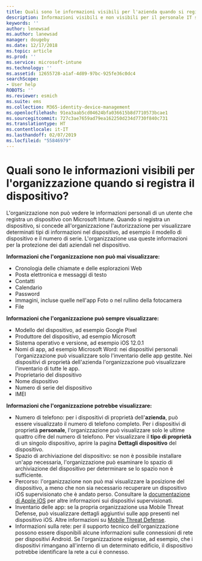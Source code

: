 ```yaml
---
title: Quali sono le informazioni visibili per l'azienda quando si registra il dispositivo?
description: Informazioni visibili e non visibili per il personale IT sul dispositivo gestito.
keywords: ''
author: lenewsad
ms.author: lanewsad
manager: dougeby
ms.date: 12/17/2018
ms.topic: article
ms.prod: ''
ms.service: microsoft-intune
ms.technology: ''
ms.assetid: 12655728-a1af-4d89-97bc-925fe36c0dc4
searchScope:
- User help
ROBOTS: ''
ms.reviewer: esmich
ms.suite: ems
ms.collection: M365-identity-device-management
ms.openlocfilehash: 91ea3aab5cd04624bfa036615b8d7710573bcae1
ms.sourcegitcommit: 727c3ae7659ad79ea162250d234d7730f840c731
ms.translationtype: HT
ms.contentlocale: it-IT
ms.lasthandoff: 02/07/2019
ms.locfileid: "55846979"
---
```

# <a name="what-information-can-my-organization-see-when-i-enroll-my-device"></a>Quali sono le informazioni visibili per l'organizzazione quando si registra il dispositivo?

L'organizzazione non può vedere le informazioni personali di un utente che registra un dispositivo con Microsoft Intune. Quando si registra un dispositivo, si concede all'organizzazione l'autorizzazione per visualizzare determinati tipi di informazioni nel dispositivo, ad esempio il modello di dispositivo e il numero di serie. L'organizzazione usa queste informazioni per la protezione dei dati aziendali nel dispositivo.

**Informazioni che l'organizzazione non può mai visualizzare:**

- Cronologia delle chiamate e delle esplorazioni Web
- Posta elettronica e messaggi di testo
- Contatti
- Calendario
-   Password
- Immagini, incluse quelle nell'app Foto o nel rullino della fotocamera
- File

**Informazioni che l'organizzazione può sempre visualizzare:**

- Modello del dispositivo, ad esempio Google Pixel
- Produttore del dispositivo, ad esempio Microsoft
- Sistema operativo e versione, ad esempio iOS 12.0.1
- Nomi di app, ad esempio Microsoft Word: nei dispositivi personali l'organizzazione può visualizzare solo l'inventario delle app gestite. Nei dispositivi di proprietà dell'azienda l'organizzazione può visualizzare l'inventario di tutte le app.
- Proprietario del dispositivo
- Nome dispositivo
- Numero di serie del dispositivo
- IMEI

**Informazioni che l'organizzazione potrebbe visualizzare:**

-  Numero di telefono: per i dispositivi di proprietà dell'**azienda**, può essere visualizzato il numero di telefono completo. Per i dispositivi di proprietà **personale**, l'organizzazione può visualizzare solo le ultime quattro cifre del numero di telefono. Per visualizzare il **tipo di proprietà** di un singolo dispositivo, aprire la pagina **Dettagli dispositivo** del dispositivo.
- Spazio di archiviazione del dispositivo: se non è possibile installare un'app necessaria, l'organizzazione può esaminare lo spazio di archiviazione del dispositivo per determinare se lo spazio non è sufficiente.  
-  Percorso: l'organizzazione non può mai visualizzare la posizione del dispositivo, a meno che non sia necessario recuperare un dispositivo iOS supervisionato che è andato perso. Consultare la [documentazione di Apple iOS](https://go.microsoft.com/fwlink/?linkid=853816) per altre informazioni sui dispositivi supervisionati.  
- Inventario delle app: se la propria organizzazione usa Mobile Threat Defense, può visualizzare dettagli aggiuntivi sulle app presenti nel dispositivo iOS. Altre informazioni su [Mobile Threat Defense](you-are-prompted-to-install-mtd-ios.md).
- Informazioni sulla rete: per il supporto tecnico dell'organizzazione possono essere disponibili alcune informazioni sulle connessioni di rete per dispositivi Android. Se l'organizzazione esigesse, ad esempio, che i dispositivi rimangano all'interno di un determinato edificio, il dispositivo potrebbe identificare la rete a cui è connesso. 
